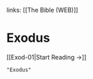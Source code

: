 links: [[The Bible (WEB)]]
# Exodus

[[Exod-01|Start Reading →]]

```query 2021-10-21 03:30
"Exodus"
```